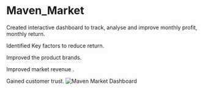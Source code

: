# Maven_Market
Created interactive dashboard to track, analyse and improve monthly profit, monthly return.

Identified Key factors to reduce return.

Improved the product brands.

Improved market revenue .

Gained customer trust.
![Maven Market Dashboard](https://github.com/pratikshaprandive/Maven_Market/assets/143409057/804385a8-380d-45f5-b4e6-88ebe6e419fb)
